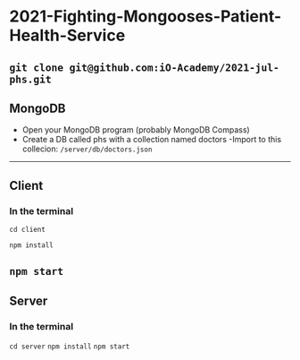 # 2021-Fighting-Mongooses-Patient-Health-Service

`git clone git@github.com:iO-Academy/2021-jul-phs.git`
---
## MongoDB
- Open your MongoDB program (probably MongoDB Compass)
- Create a DB called phs with a collection named doctors
-Import to this collecion:
`/server/db/doctors.json`
---

## Client
### In the terminal
`cd client`

`npm install`

`npm start`
---
## Server
### In the terminal

`cd server`
`npm install`
`npm start`